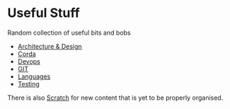 # Useful Stuff

Random collection of useful bits and bobs

* [Architecture & Design](architecture)
* [Corda](corda)
* [Devops](devops)
* [GIT](git)
* [Languages](languages)
* [Testing](testing)

There is also [Scratch](./scratch) for new content that is yet to be properly organised. 


